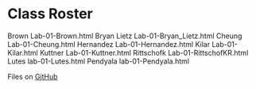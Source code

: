 

# Class Roster


Brown Lab-01-Brown.html
Bryan Lietz Lab-01-Bryan_Lietz.html
Cheung Lab-01-Cheung.html
Hernandez Lab-01-Hernandez.html
Kilar Lab-01-Kilar.html
Kuttner Lab-01-Kuttner.html
Rittschofk Lab-01-RittschofKR.html
Lutes lab-01-Lutes.html
Pendyala lab-01-Pendyala.html



Files on [GitHub](https://github.com/DS4PS/Data-Science-Class/tree/master/MISC/bios_lab_01)
